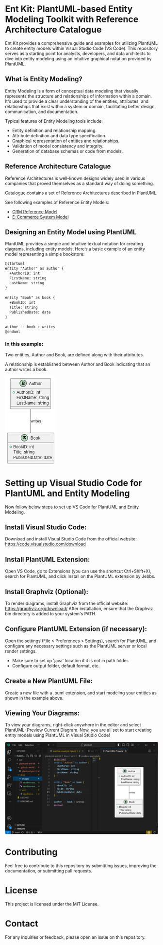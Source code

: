 # Ent Kit: PlantUML-based Entity Modeling Toolkit with Reference Architecture Catalogue

Ent Kit provides a comprehensive guide and examples for utilizing PlantUML to create entity
models within Visual Studio Code (VS Code).
This repository serves as a starting point for analysts, developers, and data architects
to dive into entity modeling using an intuitive graphical notation provided by PlantUML.

## What is Entity Modeling?

Entity Modeling is a form of conceptual data modeling that visually represents the structure
and relationships of information within a domain. It's used to provide a clear understanding
of the entities, attributes, and relationships that exist within a system or domain,
facilitating better design, communication, and documentation.

Typical features of Entity Modeling tools include:
- Entity definition and relationship mapping.
- Attribute definition and data type specification.
- Graphical representation of entities and relationships.
- Validation of model consistency and integrity.
- Generation of database schemas or code from models.

## Reference Architecture Catalogue

Reference Architectures is well-known designs widely used in various companies that proved
themselves as a standard way of doing something.

[Catalogue](/catalogue/) contains a set of Reference Architectures described in PlantUML.

See following examples of Reference Entity Models:
* [CRM Reference Model](/catalogue/reference-models/crm.md)
* [E-Commerce System Model](/catalogue/reference-models/ecomm.md)

## Designing an Entity Model using PlantUML

PlantUML provides a simple and intuitive textual notation for creating diagrams, including entity models. Here’s a basic example of an entity model representing a simple bookstore:

```plantuml
@startuml
entity "Author" as author {
  +AuthorID: int
  FirstName: string
  LastName: string
}

entity "Book" as book {
  +BookID: int
  Title: string
  PublishedDate: date
}

author -- book : writes
@enduml
```

### In this example:

Two entities, Author and Book, are defined along with their attributes.

A relationship is established between Author and Book indicating that an author writes a book.

![Rendered diagram](docs/images/readme-example1.png)


# Setting up Visual Studio Code for PlantUML and Entity Modeling

Now follow below steps to set up VS Code for PlantUML and Entity Modeling.

## Install Visual Studio Code:

Download and install Visual Studio Code from the official website: https://code.visualstudio.com/download

## Install PlantUML Extension:
Open VS Code, go to Extensions (you can use the shortcut Ctrl+Shift+X), search for PlantUML,
and click Install on the PlantUML extension by Jebbs.

## Install Graphviz (Optional):
To render diagrams, install Graphviz from the official website: https://graphviz.org/download/
After installation, ensure that the Graphviz bin directory is added to your system's PATH.

## Configure PlantUML Extension (if necessary):
Open the settings (File > Preferences > Settings), search for PlantUML, and configure any necessary
settings such as the PlantUML server or local render settings.

* Make sure to set up 'java' location if it is not in path folder.
* Configure output folder, default format, etc.

## Create a New PlantUML File:
Create a new file with a .puml extension, and start modeling your entities as shown in the example above.

## Viewing Your Diagrams:
To view your diagrams, right-click anywhere in the editor and select PlantUML: Preview Current Diagram.
Now, you are all set to start creating entity models using PlantUML in Visual Studio Code!

![Render Diagrams In Visual Studio](docs/images/readme-screenshot2.png)


# Contributing
Feel free to contribute to this repository by submitting issues, improving the documentation, or submitting pull requests.

# License
This project is licensed under the MIT License.

# Contact
For any inquiries or feedback, please open an issue on this repository.
